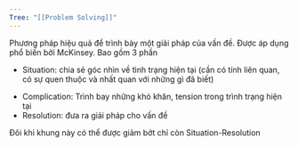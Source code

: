 ```yaml
---
Tree: "[[Problem Solving]]"
---
```

Phương pháp hiệu quả để trình bày một giải pháp của vấn đề. Được áp dụng phổ biến bởi McKinsey. Bao gồm 3 phần

- Situation: chia sẻ góc nhìn về tình trạng hiện tại (cần có tính liên quan, có sự quen thuộc và nhất quan với những gì đã biết)
* Complication: Trình bay những khó khăn, tension trong trình trạng hiện tại
* Resolution: đưa ra giải pháp cho vấn đề

Đôi khi khung này có thể được giảm bớt chỉ còn Situation-Resolution